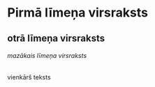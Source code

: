 # Pirmā līmeņa virsraksts
## otrā līmeņa virsraksts
###### mazākais līmeņa virsraksts

vienkārš teksts
